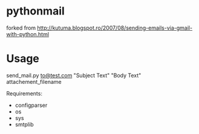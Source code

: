 pythonmail
==========

forked from http://kutuma.blogspot.ro/2007/08/sending-emails-via-gmail-with-python.html

Usage
=======

send_mail.py to@test.com "Subject Text" "Body Text" attachement_filename

Requirements:
 - configparser
 - os
 - sys
 - smtplib
